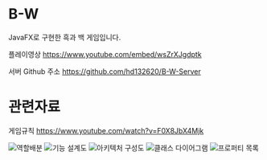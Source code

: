# B-W
JavaFX로 구현한 흑과 백 게임입니다.

플레이영상 https://www.youtube.com/embed/wsZrXJgdptk

서버 Github 주소 https://github.com/hd132620/B-W-Server

# 관련자료

게임규칙 https://www.youtube.com/watch?v=F0X8JbX4Mjk

![역할배분](https://user-images.githubusercontent.com/11497518/63837053-b38aea80-c9b5-11e9-818c-7c39d7996c5c.png)
![기능 설계도](https://user-images.githubusercontent.com/11497518/63837036-ad950980-c9b5-11e9-974a-d9bbc7d9c2bb.png)
![아키텍처 구성도](https://user-images.githubusercontent.com/11497518/63837041-af5ecd00-c9b5-11e9-9473-95f7ce0526ed.png)
![클래스 다이어그램](https://user-images.githubusercontent.com/11497518/63837068-ba196200-c9b5-11e9-8ffb-273a6d7c5fe8.png)
![프로퍼티 목록](https://user-images.githubusercontent.com/11497518/63837071-bb4a8f00-c9b5-11e9-82b1-7c6cfed958f2.png)
